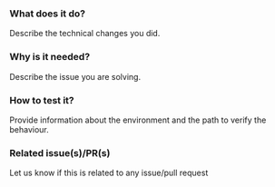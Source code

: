 <!--
Hello 👋 Thank you for submitting a pull request.

To help us merge your PR, make sure to follow the instructions below:

- Create or update the tests
- Refer to the issue you are closing in the PR description: Fix #issue
- Specify if the PR is ready to be merged or work in progress (by opening a draft PR)

Please ensure you read the Contributing Guide: https://github.com/structurify/structurify/blob/main/CONTRIBUTING.md
-->

### What does it do?

Describe the technical changes you did.

### Why is it needed?

Describe the issue you are solving.

### How to test it?

Provide information about the environment and the path to verify the behaviour.

### Related issue(s)/PR(s)

Let us know if this is related to any issue/pull request
